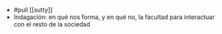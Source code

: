 - #pull [[sutty]]
- Indagación: en qué nos forma, y en qué no, la facultad para interactuar con el resto de la sociedad
